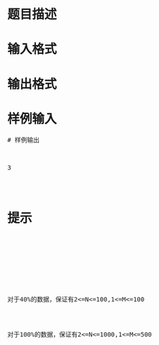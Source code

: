 

# 题目描述



# 输入格式



# 输出格式



# 样例输入


<pre>
# 样例输出


<pre>3</pre>

# 提示


<p>
<br/>
</p>
<p>
对于40%的数据，保证有2&lt;=N&lt;=100,1&lt;=M&lt;=100
</p>
<p>
对于100%的数据，保证有2&lt;=N&lt;=1000,1&lt;=M&lt;=500
</p>
<p>
<br/>
</p>
<p>
<br/>
</p>
<br/>
